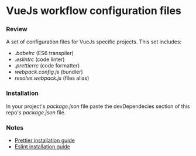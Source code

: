 # VueJs workflow configuration files
### Review
A set of configuration files for VueJs specific projects. This set includes:
* _.babelrc_ (ES6 transpiler)
* _.eslintrc_ (code linter)
* _.prettierrc_ (code formatter)
* _webpack.config.js_ (bundler)
* _resolve.webpack.js_ (files alias)

### Installation
In your project's _package.json_ file paste the devDependecies section of this repo's _package.json_ file.

### Notes
* [Prettier installation guide](https://prettier.io/docs/en/install.html)
* [Eslint installation guide](https://eslint.org/docs/user-guide/getting-started)

